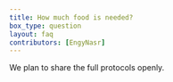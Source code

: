 ```yaml
---
title: How much food is needed?
box_type: question
layout: faq
contributors: [EngyNasr]
---
```


We plan to share the full protocols openly.


